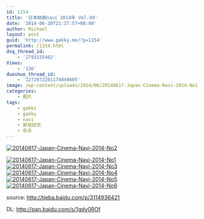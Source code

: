 ```yaml
---
id: 1154
title: '日本映画navi 2014年 Vol.49'
date: '2014-06-20T21:37:57+08:00'
author: Michael
layout: post
guid: 'http://www.gakky.me/?p=1154'
permalink: /1154.html
dsq_thread_id:
    - '2793155402'
Views:
    - '136'
duoshuo_thread_id:
    - '1272072281174049605'
image: /wp-content/uploads/2014/06/20140617-Japan-Cinema-Navi-2014-No1.jpg
categories:
    - 图片
tags:
    - gakki
    - gakky
    - navi
    - 新垣结衣
    - 杂志
---
```


[![20140617-Japan-Cinema-Navi-2014-No2](http://www.yui-aragaki.org/wp-content/uploads/2014/06/20140617-Japan-Cinema-Navi-2014-No2.jpg)](http://www.yui-aragaki.org/wp-content/uploads/2014/06/20140617-Japan-Cinema-Navi-2014-No2.jpg "20140617-Japan-Cinema-Navi-2014-No2")

[![20140617-Japan-Cinema-Navi-2014-No1](http://www.yui-aragaki.org/wp-content/uploads/2014/06/20140617-Japan-Cinema-Navi-2014-No1.jpg)](http://www.yui-aragaki.org/wp-content/uploads/2014/06/20140617-Japan-Cinema-Navi-2014-No1.jpg "20140617-Japan-Cinema-Navi-2014-No1") [![20140617-Japan-Cinema-Navi-2014-No3](http://www.yui-aragaki.org/wp-content/uploads/2014/06/20140617-Japan-Cinema-Navi-2014-No3.jpg)](http://www.yui-aragaki.org/wp-content/uploads/2014/06/20140617-Japan-Cinema-Navi-2014-No3.jpg "20140617-Japan-Cinema-Navi-2014-No3") [![20140617-Japan-Cinema-Navi-2014-No4](http://www.yui-aragaki.org/wp-content/uploads/2014/06/20140617-Japan-Cinema-Navi-2014-No4.jpg)](http://www.yui-aragaki.org/wp-content/uploads/2014/06/20140617-Japan-Cinema-Navi-2014-No4.jpg "20140617-Japan-Cinema-Navi-2014-No4") [![20140617-Japan-Cinema-Navi-2014-No5](http://www.yui-aragaki.org/wp-content/uploads/2014/06/20140617-Japan-Cinema-Navi-2014-No5.jpg)](http://www.yui-aragaki.org/wp-content/uploads/2014/06/20140617-Japan-Cinema-Navi-2014-No5.jpg "20140617-Japan-Cinema-Navi-2014-No5") [![20140617-Japan-Cinema-Navi-2014-No6](http://www.yui-aragaki.org/wp-content/uploads/2014/06/20140617-Japan-Cinema-Navi-2014-No6.jpg)](http://www.yui-aragaki.org/wp-content/uploads/2014/06/20140617-Japan-Cinema-Navi-2014-No6.jpg "20140617-Japan-Cinema-Navi-2014-No6")

source: <http://tieba.baidu.com/p/3114936421>

DL: <http://pan.baidu.com/s/1gdy0ROf>